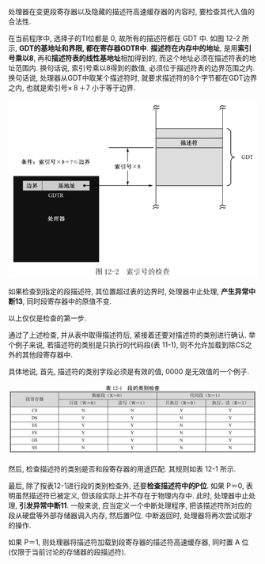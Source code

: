 处理器在变更段寄存器以及隐藏的描述符高速缓存器的内容时, 要检查其代入值的合法性.

在当前程序中, 选择子的TI位都是 0, 故所有的描述符都在 GDT 中. 如图 12-2 所示, **GDT的基地址和界限, 都在寄存器GDTR中**. **描述符在内存中的地址**, 是用**索引号乘以8**, 再和**描述符表的线性基地址**相加得到的, 而这个地址必须在描述符表的地址范围内. 换句话说, 索引号乘以8得到的数值, 必须位于描述符表的边界范围之内. 换句话说, 处理器从GDT中取某个描述符时, 就要求描述符的8个字节都在GDT边界之内, 也就是索引号×８＋7 小于等于边界.

![config](images/1.png)

如果检查到指定的段描述符, 其位置超过表的边界时, 处理器中止处理, **产生异常中断13**, 同时段寄存器中的原值不变.

以上仅仅是检查的第一步.

通过了上述检查, 并从表中取得描述符后, 紧接着还要对描述符的类别进行确认. 举个例子来说, 若描述符的类别是只执行的代码段(表 11-1), 则不允许加载到除CS之外的其他段寄存器中.

具体地说, 首先, 描述符的类别字段必须是有效的值, 0000 是无效值的一个例子.

![config](images/2.png)

然后, 检查描述符的类别是否和段寄存器的用途匹配. 其规则如表 12-1 所示.

最后, 除了按表12-1进行段的类别检查外, 还要**检查描述符中的P位**. 如果 P＝0, 表明虽然描述符已被定义, 但该段实际上并不存在于物理内存中. 此时, 处理器中止处理, **引发异常中断11**. 一般来说, 应当定义一个中断处理程序, 把该描述符所对应的段从硬盘等外部存储器调入内存, 然后置P位. 中断返回时, 处理器将再次尝试刚才的操作.

如果 P＝1, 则处理器将描述符加载到段寄存器的描述符高速缓存器, 同时置 A 位(仅限于当前讨论的存储器的段描述符).
